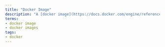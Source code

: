 ```yaml
---
title: "Docker Image"
description: "A [docker image](https://docs.docker.com/engine/reference/commandline/images/) is a self-contained, layered archive containing an application and all of its OS dependancies and is the artifact of running a `docker build`. The image is what gets stored in a [docker registry](https://docs.docker.com/registry)."
terms:
- docker image
- docker images
tags:
- docker
---
```

